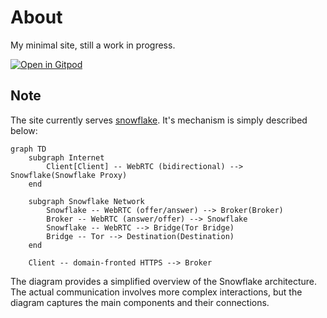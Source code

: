 # About

My minimal site, still a work in progress.

[![Open in Gitpod](https://gitpod.io/button/open-in-gitpod.svg)](https://gitpod.io/#https://github.com/Tanvir1337x/Tanvir1337x.github.io)

## Note

The site currently serves [snowflake](https://snowflake.torproject.org). It's mechanism is simply described below:

```mermaid
graph TD
    subgraph Internet
        Client[Client] -- WebRTC (bidirectional) --> Snowflake(Snowflake Proxy)
    end

    subgraph Snowflake Network
        Snowflake -- WebRTC (offer/answer) --> Broker(Broker)
        Broker -- WebRTC (answer/offer) --> Snowflake
        Snowflake -- WebRTC --> Bridge(Tor Bridge)
        Bridge -- Tor --> Destination(Destination)
    end

    Client -- domain-fronted HTTPS --> Broker
```

The diagram provides a simplified overview of the Snowflake architecture. The actual communication involves more complex interactions, but the diagram captures the main components and their connections.
